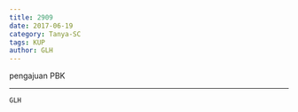 ```yaml
---
title: 2909
date: 2017-06-19
category: Tanya-SC
tags: KUP
author: GLH
---
```


pengajuan PBK

---



`GLH`
